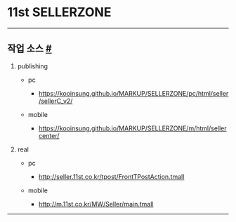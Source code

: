 # 11st SELLERZONE

- - -

## 작업 소스 <a id="markup" href="#markup">#</a>

1. publishing
    * pc
        - https://kooinsung.github.io/MARKUP/SELLERZONE/pc/html/seller/sellerC_v2/
  
    * mobile
        - https://kooinsung.github.io/MARKUP/SELLERZONE/m/html/sellercenter/

2. real
    * pc
        - http://seller.11st.co.kr/tpost/FrontTPostAction.tmall
  
    * mobile
        - http://m.11st.co.kr/MW/Seller/main.tmall

- - -
